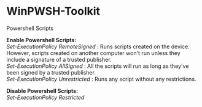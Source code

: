 # WinPWSH-Toolkit
Powershell Scripts 

<b>Enable Powershell Scripts:</b>
<br><i>Set-ExecutionPolicy RemoteSigned</i> : Runs scripts created on the device. However, scripts created on another computer won't run unless they include a signature of a trusted publisher.
<br><i>Set-ExecutionPolicy AllSigned</i> : All the scripts will run as long as they've been signed by a trusted publisher.
<br><i>Set-ExecutionPolicy Unrestricted</i> : Runs any script without any restrictions.

<b>Disable Powershell Scripts:</b>
<br><i>Set-ExecutionPolicy Restricted</i>
